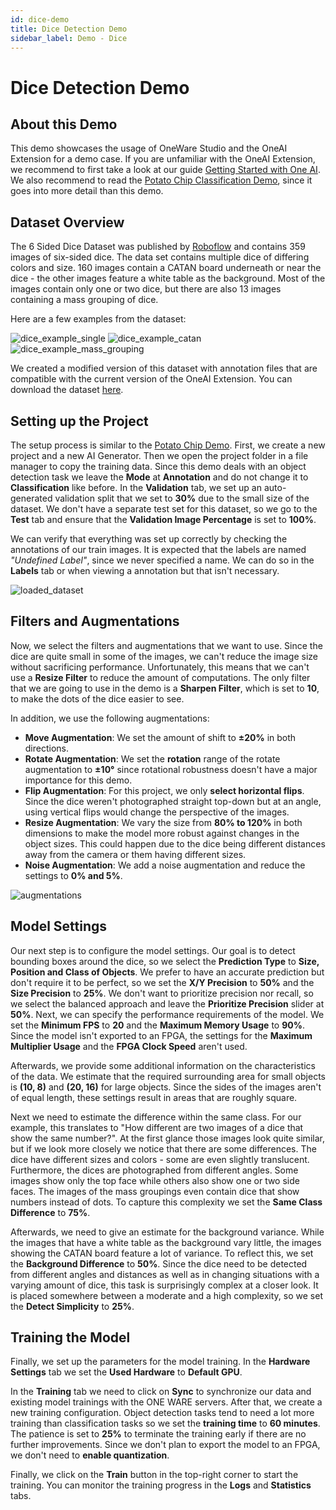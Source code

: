 ```yaml
---
id: dice-demo
title: Dice Detection Demo
sidebar_label: Demo - Dice
---
```

# Dice Detection Demo

## About this Demo
This demo showcases the usage of OneWare Studio and the OneAI Extension for a demo case. If you are unfamiliar with the OneAI Extension, we recommend to first take a look at our guide [Getting Started with One AI](/docs/one-ai/01-get-started.md). We also recommend to read the [Potato Chip Classification Demo](/docs/one-ai/10-potato-chip-demo.md), since it goes into more detail than this demo.

## Dataset Overview
The 6 Sided Dice Dataset was published by [Roboflow](https://public.roboflow.com/object-detection/dice) and contains 359 images of six-sided dice. The data set contains multiple dice of differing colors and size. 160 images contain a CATAN board underneath or near the dice - the other images feature a white table as the background. Most of the images contain only one or two dice, but there are also 13 images containing a mass grouping of dice.

Here are a few examples from the dataset:

<div style={{ display: 'flex', gap: '1rem', flexWrap: 'wrap' }}>
    <img src="/img/ai/one_ai_plugin/demos/dice/dice_example_single.jpg" alt="dice_example_single" style={{ width: '32%' }} />
    <img src="/img/ai/one_ai_plugin/demos/dice/dice_example_catan.jpg" alt="dice_example_catan" style={{ width: '32%' }} />
    <img src="/img/ai/one_ai_plugin/demos/dice/dice_example_mass_grouping.jpg" alt="dice_example_mass_grouping" style={{ width: '32%' }} />
</div>

We created a modified version of this dataset with annotation files that are compatible with the current version of the OneAI Extension. You can download the dataset [here](https://github.com/one-ware/OneAI_demo_datasets/blob/main/datasets/roboflow_dice.zip).
## Setting up the Project
The setup process is similar to the [Potato Chip Demo](/docs/one-ai/10-potato-chip-demo.md#setting-up-the-project-and-loading-the-data). First, we create a new project and a new AI Generator. Then we open the project folder in a file manager to copy the training data. Since this demo deals with an object detection task we leave the **Mode** at **Annotation** and do not change it to **Classification** like before. In the **Validation** tab, we set up an auto-generated validation split that we set to **30%** due to the small size of the dataset. We don't have a separate test set for this dataset, so we go to the **Test** tab and ensure that the **Validation Image Percentage** is set to **100%**.

We can verify that everything was set up correctly by checking the annotations of our train images. It is expected that the labels are named *"Undefined Label"*, since we never specified a name. We can do so in the **Labels** tab or when viewing a annotation but that isn't necessary.

![loaded_dataset](/img/ai/one_ai_plugin/demos/dice/dice_loaded_dataset.jpg)

## Filters and Augmentations
Now, we select the filters and augmentations that we want to use. Since the dice are quite small in some of the images, we can't reduce the image size without sacrificing performance. Unfortunately, this means that we can't use a **Resize Filter** to reduce the amount of computations. The only filter that we are going to use in the demo is a **Sharpen Filter**, which is set to **10**, to make the dots of the dice easier to see. 

In addition, we use the following augmentations:
- **Move Augmentation**: We set the amount of shift to **±20%** in both directions.
- **Rotate Augmentation**: We set the **rotation** range of the rotate augmentation to **±10°** since rotational robustness doesn't have a major importance for this demo.
- **Flip Augmentation**: For this project, we only **select horizontal flips**. Since the dice weren't photographed straight top-down but at an angle, using vertical flips would change the perspective of the images.
- **Resize Augmentation**: We vary the size from **80% to 120%** in both dimensions to make the model more robust against changes in the object sizes. This could happen due to the dice being different distances away from the camera or them having different sizes.
- **Noise Augmentation**: We add a noise augmentation and reduce the settings to **0% and 5%**.

![augmentations](/img/ai/one_ai_plugin/demos/dice/dice_augmentations.jpg)

## Model Settings
Our next step is to configure the model settings. Our goal is to detect bounding boxes around the dice, so we select the **Prediction Type** to **Size, Position and Class of Objects**. We prefer to have an accurate prediction but don't require it to be perfect, so we set the **X/Y Precision** to **50%** and the **Size Precision** to **25%**. We don't want to prioritize precision nor recall, so we select the balanced approach and leave the **Prioritize Precision** slider at **50%**. Next, we can specify the performance requirements of the model. We set the **Minimum FPS** to **20** and the **Maximum Memory Usage** to **90%**. Since the model isn't exported to an FPGA, the settings for the **Maximum Multiplier Usage** and the **FPGA Clock Speed** aren't used.

Afterwards, we provide some additional information on the characteristics of the data. We estimate that the required surrounding area for small objects is **(10, 8)** and **(20, 16)** for large objects. Since the sides of the images aren't of equal length, these settings result in areas that are roughly square.

Next we need to estimate the difference within the same class. For our example, this translates to "How different are two images of a dice that show the same number?". At the first glance those images look quite similar, but if we look more closely we notice that there are some differences. The dice have different sizes and colors - some are even slightly translucent. Furthermore, the dices are photographed from different angles. Some images show only the top face while others also show one or two side faces. The images of the mass groupings even contain dice that show numbers instead of dots. To capture this complexity we set the **Same Class Difference** to **75%**.

Afterwards, we need to give an estimate for the background variance. While the images that have a white table as the background vary little, the images showing the CATAN board feature a lot of variance. To reflect this, we set the **Background Difference** to **50%**. Since the dice need to be detected from different angles and distances as well as in changing situations with a varying amount of dice, this task is surprisingly complex at a closer look. It is placed somewhere between a moderate and a high complexity, so we set the **Detect Simplicity** to **25%**.

## Training the Model
Finally, we set up the parameters for the model training. In the **Hardware Settings** tab we set the **Used Hardware** to **Default GPU**.

In the **Training** tab we need to click on **Sync** to synchronize our data and existing model trainings with the ONE WARE servers. After that, we create a new training configuration. Object detection tasks tend to need a lot more training than classification tasks so we set the **training time** to **60 minutes**. The patience is set to **25%** to terminate the training early if there are no further improvements. Since we don't plan to export the model to an FPGA, we don't need to **enable quantization**.

Finally, we click on the **Train** button in the top-right corner to start the training. You can monitor the training progress in the **Logs** and **Statistics** tabs.